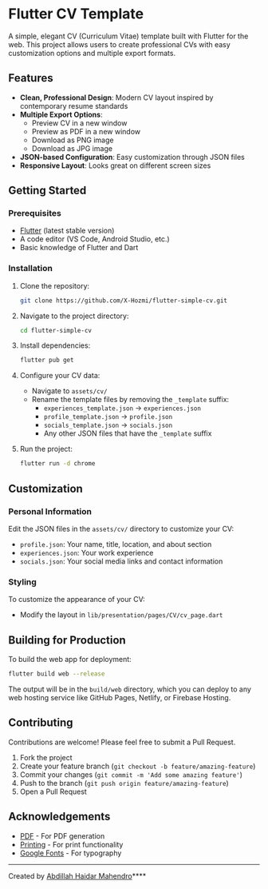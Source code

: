 # Flutter CV Template

A simple, elegant CV (Curriculum Vitae) template built with Flutter for the web. This project allows users to create professional CVs with easy customization options and multiple export formats.

## Features

- **Clean, Professional Design**: Modern CV layout inspired by contemporary resume standards
- **Multiple Export Options**:
  - Preview CV in a new window
  - Preview as PDF in a new window
  - Download as PNG image
  - Download as JPG image
- **JSON-based Configuration**: Easy customization through JSON files
- **Responsive Layout**: Looks great on different screen sizes

## Getting Started

### Prerequisites

- [Flutter](https://flutter.dev/docs/get-started/install) (latest stable version)
- A code editor (VS Code, Android Studio, etc.)
- Basic knowledge of Flutter and Dart

### Installation

1. Clone the repository:

   ```bash
   git clone https://github.com/X-Hozmi/flutter-simple-cv.git
   ```

2. Navigate to the project directory:

   ```bash
   cd flutter-simple-cv
   ```

3. Install dependencies:

   ```bash
   flutter pub get
   ```

4. Configure your CV data:
   - Navigate to `assets/cv/`
   - Rename the template files by removing the `_template` suffix:
     - `experiences_template.json` → `experiences.json`
     - `profile_template.json` → `profile.json`
     - `socials_template.json` → `socials.json`
     - Any other JSON files that have the `_template` suffix

5. Run the project:

   ```bash
   flutter run -d chrome
   ```

## Customization

### Personal Information

Edit the JSON files in the `assets/cv/` directory to customize your CV:

- `profile.json`: Your name, title, location, and about section
- `experiences.json`: Your work experience
- `socials.json`: Your social media links and contact information

### Styling

To customize the appearance of your CV:

- Modify the layout in `lib/presentation/pages/CV/cv_page.dart`

## Building for Production

To build the web app for deployment:

```bash
flutter build web --release
```

The output will be in the `build/web` directory, which you can deploy to any web hosting service like GitHub Pages, Netlify, or Firebase Hosting.

## Contributing

Contributions are welcome! Please feel free to submit a Pull Request.

1. Fork the project
2. Create your feature branch (`git checkout -b feature/amazing-feature`)
3. Commit your changes (`git commit -m 'Add some amazing feature'`)
4. Push to the branch (`git push origin feature/amazing-feature`)
5. Open a Pull Request

## Acknowledgements

- [PDF](https://pub.dev/packages/pdf) - For PDF generation
- [Printing](https://pub.dev/packages/printing) - For print functionality
- [Google Fonts](https://pub.dev/packages/google_fonts) - For typography

---

Created by [Abdillah Haidar Mahendro](https://github.com/X-Hozmi)****
